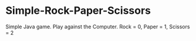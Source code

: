 # Simple-Rock-Paper-Scissors
Simple Java game. Play against the Computer. Rock = 0, Paper = 1, Scissors = 2
